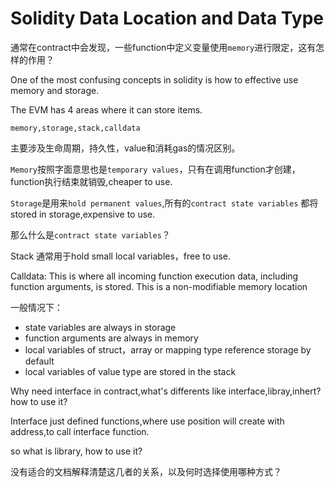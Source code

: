 # Solidity Data Location and Data Type



通常在contract中会发现，一些function中定义变量使用`memory`进行限定，这有怎样的作用？

One of the most confusing concepts in solidity is how to effective use memory and storage.



The EVM has 4 areas where it can store items.

`memory,storage,stack,calldata`

主要涉及生命周期，持久性，value和消耗gas的情况区别。

`Memory`按照字面意思也是`temporary values`，只有在调用function才创建，function执行结束就销毁,cheaper to use.

`Storage`是用来`hold permanent values`,所有的`contract state variables` 都将stored in storage,expensive to use.

那么什么是`contract state variables`？



Stack 通常用于hold small local variables，free to use.

Calldata: This is where all incoming function execution data, including function arguments, is stored. This is a non-modifiable memory location



一般情况下：

- state variables are always in storage
- function arguments are always in memory
- local variables of struct，array or mapping type reference storage by default
- local variables of value type are stored in the stack



Why need interface in contract,what's differents like interface,libray,inhert?how to use it?

Interface just defined functions,where use position will create with address,to call interface function.

so what is library, how to use it?

没有适合的文档解释清楚这几者的关系，以及何时选择使用哪种方式？

